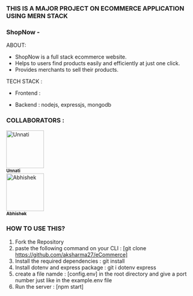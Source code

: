 ### THIS IS A MAJOR PROJECT ON ECOMMERCE APPLICATION USING MERN STACK

### ShopNow -

ABOUT:
-  ShopNow is a full stack ecommerce website.
-  Helps to users find products easily and efficiently at just one click.
-  Provides merchants to sell their products.

TECH STACK : 
- Frontend : 

- Backend : nodejs, expressjs, mongodb

### COLLABORATORS : 
<a href="https://github.com/unnatigupta2019"><img src="https://avatars.githubusercontent.com/u/97681594?v=4" width="100px;" alt="Unnati"/><br /><sub><b>Unnati</b></sub></a><br />
<a href="http://www.github.com/aksharma27/"><img src="https://avatars.githubusercontent.com/u/83135634?v=4" width="100px;" border-radius="50%" alt="Abhishek"/><br /><sub><b>Abhishek</b></sub></a><br />
<!-- <a href="https://github.com/all-contributors/all-contributors/commits?author=King-BR" title="Documentation"> -->

### HOW TO USE THIS?
1) Fork the Repository
2) paste the following command on your CLI : [git clone https://github.com/aksharma27/eCommerce]
3) Install the required dependencies : git install
4) Install dotenv and express package : git i dotenv express 
5) create a file namde : [config.env] in the root directory and give a port number just like in the example.env file
6) Run the server : [npm start]


